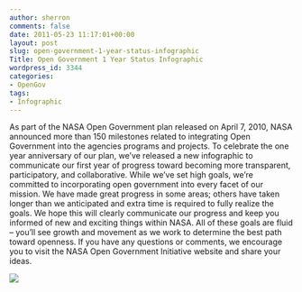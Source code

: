 ```yaml
---
author: sherron
comments: false
date: 2011-05-23 11:17:01+00:00
layout: post
slug: open-government-1-year-status-infographic
Title: Open Government 1 Year Status Infographic
wordpress_id: 3344
categories:
- OpenGov
tags:
- Infographic
---
```


As part of the NASA Open Government plan released on April 7, 2010, NASA announced more than 150 milestones related to integrating Open Government into the agencies programs and projects. To celebrate the one year anniversary of our plan, we’ve released a new infographic to communicate our first year of progress toward becoming more transparent, participatory, and collaborative. While we’ve set high goals, we’re committed to incorporating open government into every facet of our mission. We have made great progress in some areas; others have taken longer than we anticipated and extra time is required to fully realize the goals. We hope this will clearly communicate our progress and keep you informed of new and exciting things within NASA. All of these goals are fluid – you’ll see growth and movement as we work to determine the best path toward openness. If you have any questions or comments, we encourage you to visit the NASA Open Government Initiative website and share your ideas.


![](http://www.nasa.gov/533962main_opengov_tools_for_the_citizen.png)
